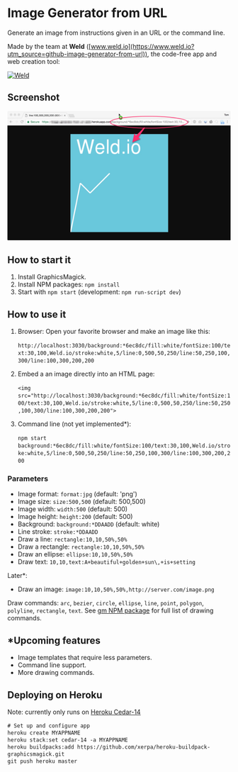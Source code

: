 # Image Generator from URL

Generate an image from instructions given in an URL or the command line.

Made by the team at **Weld** ([www.weld.io](https://www.weld.io?utm_source=github-image-generator-from-url)), the code-free app and web creation tool:

[![Weld](https://s3-eu-west-1.amazonaws.com/weld-social-and-blog/gif/weld_explained.gif)](https://www.weld.io?utm_source=github-image-generator-from-url)


## Screenshot

![Image Generator from URL](example.png)


## How to start it

1. Install GraphicsMagick.
2. Install NPM packages: `npm install`
3. Start with `npm start` (development: `npm run-script dev`)


## How to use it

1. Browser: Open your favorite browser and make an image like this:

	`http://localhost:3030/background:*6ec8dc/fill:white/fontSize:100/text:30,100,Weld.io/stroke:white,5/line:0,500,50,250/line:50,250,100,300/line:100,300,200,200`

2. Embed a an image directly into an HTML page:

	`<img src="http://localhost:3030/background:*6ec8dc/fill:white/fontSize:100/text:30,100,Weld.io/stroke:white,5/line:0,500,50,250/line:50,250,100,300/line:100,300,200,200">`

3. Command line (not yet implemented*):

	`npm start background:*6ec8dc/fill:white/fontSize:100/text:30,100,Weld.io/stroke:white,5/line:0,500,50,250/line:50,250,100,300/line:100,300,200,200`


### Parameters

* Image format: `format:jpg` (default: 'png')
* Image size: `size:500,500` (default: 500,500)
* Image width: `width:500` (default: 500)
* Image height: `height:200` (default: 500)
* Background: `background:*DDAADD` (default: white)
* Line stroke: `stroke:*DDAADD`
* Draw a line: `rectangle:10,10,50%,50%`
* Draw a rectangle: `rectangle:10,10,50%,50%`
* Draw an ellipse: `ellipse:10,10,50%,50%`
* Draw text: `10,10,text:A+beautiful+golden+sun\,+is+setting`

Later*:

* Draw an image: `image:10,10,50%,50%,http://server.com/image.png`

Draw commands: `arc`, `bezier`, `circle`, `ellipse`, `line`, `point`, `polygon`, `polyline`, `rectangle`, `text`.
See [gm NPM package](https://github.com/aheckmann/gm#methods) for full list of drawing commands.


## *Upcoming features

* Image templates that require less parameters.
* Command line support.
* More drawing commands.


## Deploying on Heroku

Note: currently only runs on [Heroku Cedar-14](https://github.com/Xerpa/heroku-buildpack-graphicsmagick/issues/1)

	# Set up and configure app
	heroku create MYAPPNAME
	heroku stack:set cedar-14 -a MYAPPNAME
	heroku buildpacks:add https://github.com/xerpa/heroku-buildpack-graphicsmagick.git
	git push heroku master
